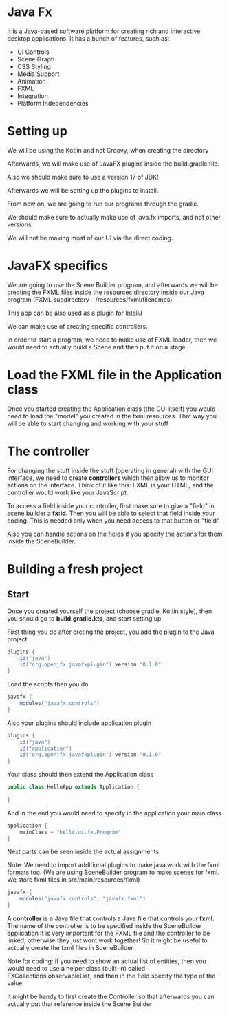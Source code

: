 # Java Fx
It is a Java-based software platform for creating rich and interactive desktop applications. It has a bunch of features, such as:
- UI Controls
- Scene Graph
- CSS Styling
- Media Support
- Animation
- FXML
- Integration
- Platform Independencies

# Setting up
We will be using the Kotlin and not Groovy, when creating the directory

Afterwards, we will make use of JavaFX plugins inside the build.gradle file.

Also we should make sure to use a version 17 of JDK!

Afterwards we will be setting up the plugins to install.

From now on, we are going to run our programs through the gradle.

We should make sure to actually make use of java.fx imports, and not other versions.

We will not be making most of our UI via the direct coding.

# JavaFX specifics
We are going to use the Scene Builder program, and afterwards we will be creating the FXML files inside the resources directory inside our Java program (FXML subdirectory - /resources/fxml/filenames).

This app can be also used as a plugin for InteliJ

We can make use of creating specific controllers.

In order to start a program, we need to make use of FXML loader, then we would need to actually build a Scene and then put it on a stage.

# Load the FXML file in the Application class
Once you started creating the Application class (the GUI itself) you would need to load the "model" you created in the fxml resources. That way you will be able to start changing and working with your stuff

# The controller
For changing the stuff inside the stuff (operating in general) with the GUI interface, we need to create **controllers** which then allow us to monitor actions on the interface. Think of it like this: FXML is your HTML, and the controller would work like your JavaScript.

To access a field inside your controller, first make sure to give a "field" in scene builder a **fx:id**. Then you will be able to select that field inside your coding. This is needed only when you need access to that button or "field"

Also you can handle actions on the fields if you specify the actions for them inside the SceneBuilder.

# Building a fresh project

## Start
Once you created yourself the project (choose gradle, Kotlin style), then you should go to **build.gradle.kts**, and start setting up

First thing  you do after creting the project, you add the plugin to the Java project

``` Java
plugins {
	id("java")
	id("org.openjfx.javafxplugin") version "0.1.0"
}
```

Load the scripts then you do

``` Java
javafx {
	modules("javafx.controls")
}
```

Also your plugins should include application plugin
```java
plugins {
	id("java")
	id("application")
	id("org.openjfx.javafxplugin") version "0.1.0"
}
```

Your class should then extend the Application class

```java
public class HelloApp extends Application {
	
}
```

And in the end you would need to specify in the application your main class
```java
application {
	mainClass = "hello.ui.fx.Program"
}
```

Next parts can be seen inside the actual assignments

Note:
We need to import additional plugins to make java work with the fxml formats too. (We are using SceneBuilder program to make scenes for fxml. We store fxml files in src/main/resources/fxml)

```java
javafx {  
    modules("javafx.controls", "javafx.fxml")  
}
```

A **controller** is a Java file that controls a Java file that controls your **fxml**.
The name of the controller is to be specified inside the SceneBuilder application
It is very important for the FXML file and the controller to be linked, otherwise they just wont work together! So it might be useful to actually create the fxml files in SceneBuilder

Note for coding: if you need to show an actual list of entities, then you would need to use a helper class (built-in) called FXCollections.observableList, and then in the field specify the type of the value

It might be handy to first create the Controller so that afterwards you can actually put that reference inside the Scene Builder